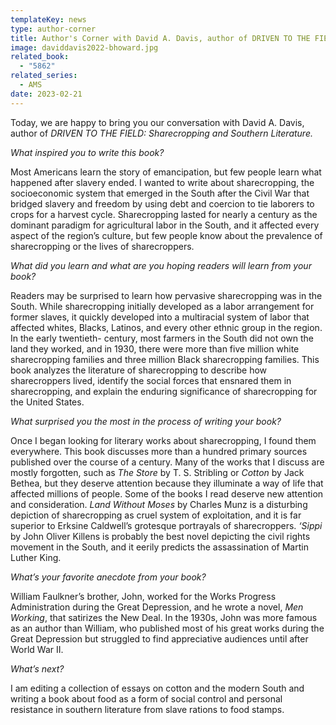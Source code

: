 ```yaml
---
templateKey: news
type: author-corner
title: Author's Corner with David A. Davis, author of DRIVEN TO THE FIELD
image: daviddavis2022-bhoward.jpg
related_book:
  - "5862"
related_series:
  - AMS
date: 2023-02-21
---
```

Today, we are happy to bring you our conversation with David A. Davis, author of *DRIVEN TO THE FIELD: Sharecropping and Southern Literature.*

*What inspired you to write this book?* 

Most Americans learn the story of emancipation, but few people learn what happened after slavery ended. I wanted to write about sharecropping, the socioeconomic system that emerged in the South after the Civil War that bridged slavery and freedom by using debt and coercion to tie laborers to crops for a harvest cycle. Sharecropping lasted for nearly a century as the dominant paradigm for agricultural labor in the South, and it affected every aspect of the region’s culture, but few people know about the prevalence of sharecropping or the lives of sharecroppers.

*What did you learn and what are you hoping readers will learn from your book?* 

Readers may be surprised to learn how pervasive sharecropping was in the South. While sharecropping initially developed as a labor arrangement for former slaves, it quickly developed into a multiracial system of labor that affected whites, Blacks, Latinos, and every other ethnic group in the region. In the early twentieth- century, most farmers in the South did not own the land they worked, and in 1930, there were more than five million white sharecropping families and three million Black sharecropping families. This book analyzes the literature of sharecropping to describe how sharecroppers lived, identify the social forces that ensnared them in sharecropping, and explain the enduring significance of sharecropping for the United States.

*What surprised you the most in the process of writing your book?* 

Once I began looking for literary works about sharecropping, I found them everywhere. This book discusses more than a hundred primary sources published over the course of a century. Many of the works that I discuss are mostly forgotten, such as *The Store* by T. S. Stribling or *Cotton* by Jack Bethea, but they deserve attention because they illuminate a way of life that affected millions of people. Some of the books I read deserve new attention and consideration. *Land Without Moses* by Charles Munz is a disturbing depiction of sharecropping as cruel system of exploitation, and it is far superior to Erksine Caldwell’s grotesque portrayals of sharecroppers. *‘Sippi* by John Oliver Killens is probably the best novel depicting the civil rights movement in the South, and it eerily predicts the assassination of Martin Luther King.

*What’s your favorite anecdote from your book?*

William Faulkner’s brother, John, worked for the Works Progress Administration during the Great Depression, and he wrote a novel, *Men Working*, that satirizes the New Deal. In the 1930s, John was more famous as an author than William, who published most of his great works during the Great Depression but struggled to find appreciative audiences until after World War II.

*What’s next?* 

I am editing a collection of essays on cotton and the modern South and writing a book about food as a form of social control and personal resistance in southern literature from slave rations to food stamps.